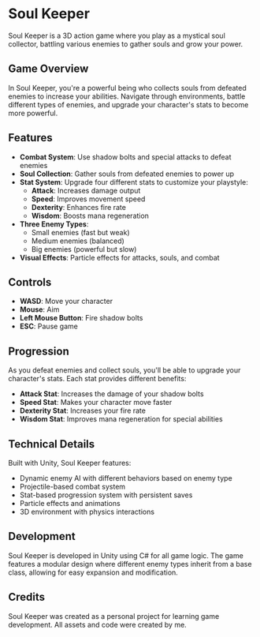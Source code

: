 # Soul Keeper

Soul Keeper is a 3D action game where you play as a mystical soul collector, battling various enemies to gather souls and grow your power.

## Game Overview

In Soul Keeper, you're a powerful being who collects souls from defeated enemies to increase your abilities. Navigate through environments, battle different types of enemies, and upgrade your character's stats to become more powerful.

## Features

- **Combat System**: Use shadow bolts and special attacks to defeat enemies
- **Soul Collection**: Gather souls from defeated enemies to power up
- **Stat System**: Upgrade four different stats to customize your playstyle:
  - **Attack**: Increases damage output
  - **Speed**: Improves movement speed
  - **Dexterity**: Enhances fire rate
  - **Wisdom**: Boosts mana regeneration
- **Three Enemy Types**:
  - Small enemies (fast but weak)
  - Medium enemies (balanced)
  - Big enemies (powerful but slow)
- **Visual Effects**: Particle effects for attacks, souls, and combat

## Controls

- **WASD**: Move your character
- **Mouse**: Aim
- **Left Mouse Button**: Fire shadow bolts
- **ESC**: Pause game

## Progression

As you defeat enemies and collect souls, you'll be able to upgrade your character's stats. Each stat provides different benefits:

- **Attack Stat**: Increases the damage of your shadow bolts
- **Speed Stat**: Makes your character move faster
- **Dexterity Stat**: Increases your fire rate
- **Wisdom Stat**: Improves mana regeneration for special abilities

## Technical Details

Built with Unity, Soul Keeper features:

- Dynamic enemy AI with different behaviors based on enemy type
- Projectile-based combat system
- Stat-based progression system with persistent saves
- Particle effects and animations
- 3D environment with physics interactions

## Development

Soul Keeper is developed in Unity using C# for all game logic. The game features a modular design where different enemy types inherit from a base class, allowing for easy expansion and modification.

## Credits

Soul Keeper was created as a personal project for learning game development. All assets and code were created by me.
